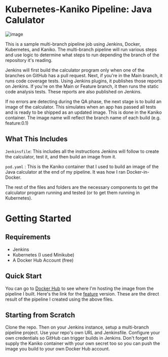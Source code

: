 # Kubernetes-Kaniko Pipeline: Java Calulator
![image](https://user-images.githubusercontent.com/56422761/163040920-4abc1c4f-8d99-4feb-b15b-33e4c1863710.png)


This is a sample multi-branch pipeline job using Jenkins, Docker, Kubernetes, and Kaniko. The multi-branch pipeline will run various steps and use logic to determine what steps to run depending the branch of the repository it's reading.

Jenkins will first build the calculator program only when one of the branches on GitHub has a pull request. Next, if you're in the Main branch, it runs code coverage tests. Using Jenkins plugins, it publishes those reports on Jenkins. If you're on the Main or Feature branch, it then runs the static code analysis tests. These reports are also published on Jenkins.

If no errors are detecting during the QA phase, the next stage is to build an image of the calculator. This simulates when an app has passed all tests and is ready to be shipped as an updated image. This is done in the Kaniko container. The image name will reflect the branch name of each build (e.g. feature:0.1)  

## What This Includes
`Jenkinsfile`: This includes all the instructions Jenkins will follow to create the calculator, test it, and then build an image from it.

`pod.yaml` : This is the Kaniko container that I used to build an image of the Java calculator at the end of my pipeline. It was how I ran Docker-in-Docker.

The rest of the files and folders are the necessary components to get the calculator program running and tested (or to get them running in Kubernetes).

# Getting Started

## Requirements
* Jenkins
* Kubernetes (I used Minikube)
* A Docker Hub Account (free)

## Quick Start
You can go to [Docker Hub](https://hub.docker.com/repository/docker/crc8109/calculator) to see where I'm hosting the image from the pipeline I built. Here's the link for the [feature](https://hub.docker.com/repository/docker/crc8109/calculator-feature) version. These are the direct result of the pipeline I created using the above files.

## Starting from Scratch
Clone the repo. Then on your Jenkins instance, setup a multi-branch pipeline project. Use your repo's own URL and Jenkinsfile. Configure your own credentials so GitHub can trigger builds in Jenkins. Don't forget to supply the Kaniko container with your own secret too so you can push the image you build to your own Docker Hub account.
